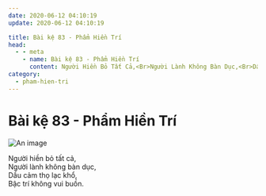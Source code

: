 ```yaml
---
date: 2020-06-12 04:10:19
update: 2020-06-12 04:10:19

title: Bài kệ 83 - Phẩm Hiền Trí
head:
  - - meta
    - name: Bài kệ 83 - Phẩm Hiền Trí
      content: Người Hiền Bỏ Tất Cả,<Br>Người Lành Không Bàn Dục,<Br>Dầu Cảm Thọ Lạc Khổ,<Br>Bậc Trí Không Vui Buồn.<Br>
category:
  - pham-hien-tri
---
```


# Bài kệ 83 - Phẩm Hiền Trí

![An image](/img/pham-hien-tri/pham-hien-tri-083.jpg)

Người hiền bỏ tất cả,<br>Người lành không bàn dục,<br>Dầu cảm thọ lạc khổ,<br>Bậc trí không vui buồn.<br>
